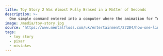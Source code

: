 ```yaml
---
title: Toy Story 2 Was Almost Fully Erased in a Matter of Seconds
description: >-
  One simple command entered into a computer where the animation for Toy Story 2 was stored deleted 90% of the work the Pixar team had done on it. A plan was quickly hatched to restore the data from a regular backup, which meant that only half a day of work would have been lost. But the backup system had failed. Pixar, incredibly, did not have a copy of the Toy Story 2 files on its servers. Fortunately, the film's technical director had a copy she had been working on from home, and much of it was restored.
image: /media/toy-story.jpg
source: 'https://www.mentalfloss.com/uk/entertainment/27204/how-one-line-of-text-nearly-killed-toy-story-2'
tags:
  - toy story
  - pixar
  - mistakes
---
```


